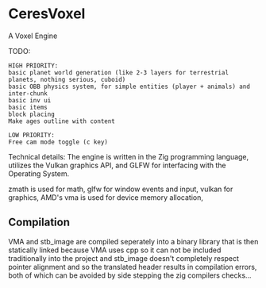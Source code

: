 # CeresVoxel
A Voxel Engine

TODO:

    HIGH PRIORITY:
    basic planet world generation (like 2-3 layers for terrestrial planets, nothing serious, cuboid)
    basic OBB physics system, for simple entities (player + animals) and inter-chunk
    basic inv ui
    basic items
    block placing
    Make ages outline with content

    LOW PRIORITY:
    Free cam mode toggle (c key)

Technical details:
The engine is written in the Zig programming language, utilizes the Vulkan graphics API, and GLFW for interfacing with the Operating System.

zmath is used for math,
glfw for window events and input,
vulkan for graphics,
AMD's vma is used for device memory allocation,

## Compilation

VMA and stb_image are compiled seperately into a binary library that is then statically linked because
VMA uses cpp so it can not be included traditionally into the project and stb_image doesn't completely
respect pointer alignment and so the translated header results in compilation errors, both of which
can be avoided by side stepping the zig compilers checks...
